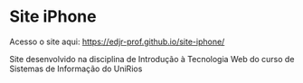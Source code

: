 # Site iPhone

Acesso o site aqui: https://edjr-prof.github.io/site-iphone/ <br>

Site desenvolvido na disciplina de Introdução à Tecnologia Web do curso de Sistemas de Informação do UniRios
